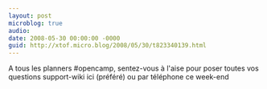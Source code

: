 ```yaml
---
layout: post
microblog: true
audio: 
date: 2008-05-30 00:00:00 -0000
guid: http://xtof.micro.blog/2008/05/30/t823340139.html
---
```

A tous les planners #opencamp, sentez-vous à l'aise pour poser toutes vos questions support-wiki ici (préféré) ou par téléphone ce week-end
